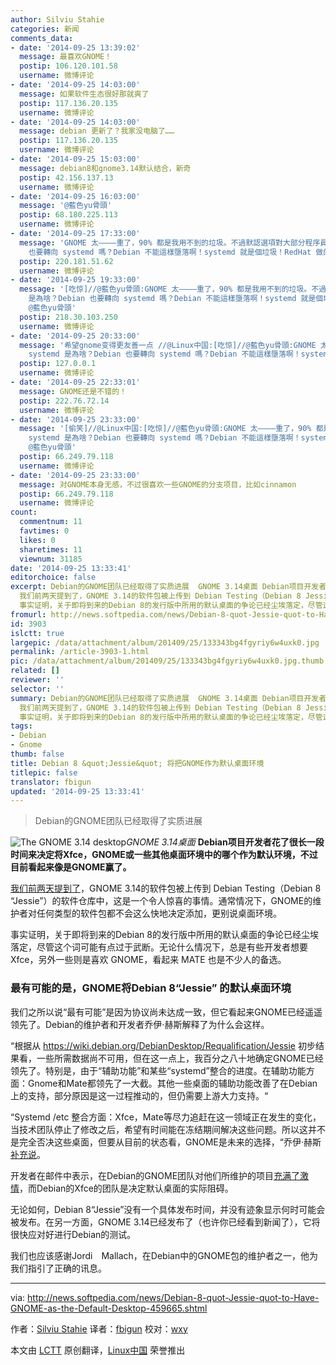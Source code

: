```yaml
---
author: Silviu Stahie
categories: 新闻
comments_data:
- date: '2014-09-25 13:39:02'
  message: 最喜欢GNOME！
  postip: 106.120.101.58
  username: 微博评论
- date: '2014-09-25 14:03:00'
  message: 如果软件生态很好那就爽了
  postip: 117.136.20.135
  username: 微博评论
- date: '2014-09-25 14:03:00'
  message: debian 更新了？我家没电脑了……
  postip: 117.136.20.135
  username: 微博评论
- date: '2014-09-25 15:03:00'
  message: debian8和gnome3.14默认结合，新奇
  postip: 42.156.137.13
  username: 微博评论
- date: '2014-09-25 16:03:00'
  message: '@藍色yu骨頭'
  postip: 68.180.225.113
  username: 微博评论
- date: '2014-09-25 17:33:00'
  message: 'GNOME 太————重了，90% 都是我用不到的垃圾。不過默認選項對大部分程序員沒什麼意義吧。裡面提到 systemd 是為啥？Debian
    也要轉向 systemd 嗎？Debian 不能這樣墮落啊！systemd 就是個垃圾！RedHat 做的東西大部分都是垃圾！//@单弘昊: @藍色yu骨頭'
  postip: 220.181.51.62
  username: 微博评论
- date: '2014-09-25 19:33:00'
  message: '[吃惊]//@藍色yu骨頭:GNOME 太————重了，90% 都是我用不到的垃圾。不過默認選項對大部分程序員沒什麼意義吧。裡面提到 systemd
    是為啥？Debian 也要轉向 systemd 嗎？Debian 不能這樣墮落啊！systemd 就是個垃圾！RedHat 做的東西大部分都是垃圾！//@单弘昊:
    @藍色yu骨頭'
  postip: 218.30.103.250
  username: 微博评论
- date: '2014-09-25 20:33:00'
  message: '希望gnome变得更友善一点 //@Linux中国:[吃惊]//@藍色yu骨頭:GNOME 太————重了，90% 都是我用不到的垃圾。不過默認選項對大部分程序員沒什麼意義吧。裡面提到
    systemd 是為啥？Debian 也要轉向 systemd 嗎？Debian 不能這樣墮落啊！systemd 就是個垃圾！RedHat 做的東西大部分都是垃圾！//@单弘昊:'
  postip: 127.0.0.1
  username: 微博评论
- date: '2014-09-25 22:33:01'
  message: GNOME还是不错的！
  postip: 222.76.72.14
  username: 微博评论
- date: '2014-09-25 23:33:00'
  message: '[偷笑]//@Linux中国:[吃惊]//@藍色yu骨頭:GNOME 太————重了，90% 都是我用不到的垃圾。不過默認選項對大部分程序員沒什麼意義吧。裡面提到
    systemd 是為啥？Debian 也要轉向 systemd 嗎？Debian 不能這樣墮落啊！systemd 就是個垃圾！RedHat 做的東西大部分都是垃圾！//@单弘昊:
    @藍色yu骨頭'
  postip: 66.249.79.118
  username: 微博评论
- date: '2014-09-25 23:33:00'
  message: 对GNOME本身无感，不过很喜欢一些GNOME的分支项目，比如cinnamon
  postip: 66.249.79.118
  username: 微博评论
count:
  commentnum: 11
  favtimes: 0
  likes: 0
  sharetimes: 11
  viewnum: 31185
date: '2014-09-25 13:33:41'
editorchoice: false
excerpt: Debian的GNOME团队已经取得了实质进展  GNOME 3.14桌面 Debian项目开发者花了很长一段时间来决定将Xfce，GNOME或一些其他桌面环境中的哪个作为默认环境，不过目前看起来像是GNOME赢了。
  我们前两天提到了，GNOME 3.14的软件包被上传到 Debian Testing（Debian 8 Jessie）的软件仓库中，这是一个令人惊喜的事情。通常情况下，GNOME的维护者对任何类型的软件包都不会这么快地决定添加，更别说桌面环境。
  事实证明，关于即将到来的Debian 8的发行版中所用的默认桌面的争论已经尘埃落定，尽管这个词可能有点过于武断。无论什么情况下，总是有
fromurl: http://news.softpedia.com/news/Debian-8-quot-Jessie-quot-to-Have-GNOME-as-the-Default-Desktop-459665.shtml
id: 3903
islctt: true
largepic: /data/attachment/album/201409/25/133343bg4fgyriy6w4uxk0.jpg
permalink: /article-3903-1.html
pic: /data/attachment/album/201409/25/133343bg4fgyriy6w4uxk0.jpg.thumb.jpg
related: []
reviewer: ''
selector: ''
summary: Debian的GNOME团队已经取得了实质进展  GNOME 3.14桌面 Debian项目开发者花了很长一段时间来决定将Xfce，GNOME或一些其他桌面环境中的哪个作为默认环境，不过目前看起来像是GNOME赢了。
  我们前两天提到了，GNOME 3.14的软件包被上传到 Debian Testing（Debian 8 Jessie）的软件仓库中，这是一个令人惊喜的事情。通常情况下，GNOME的维护者对任何类型的软件包都不会这么快地决定添加，更别说桌面环境。
  事实证明，关于即将到来的Debian 8的发行版中所用的默认桌面的争论已经尘埃落定，尽管这个词可能有点过于武断。无论什么情况下，总是有
tags:
- Debian
- Gnome
thumb: false
title: Debian 8 &quot;Jessie&quot; 将把GNOME作为默认桌面环境
titlepic: false
translator: fbigun
updated: '2014-09-25 13:33:41'
---
```



> 
> Debian的GNOME团队已经取得了实质进展
> 
> 
> 


![The GNOME 3.14 desktop](/data/attachment/album/201409/25/133343bg4fgyriy6w4uxk0.jpg)*GNOME 3.14桌面*
**Debian项目开发者花了很长一段时间来决定将Xfce，GNOME或一些其他桌面环境中的哪个作为默认环境，不过目前看起来像是GNOME赢了。**


[我们前两天提到了](http://news.softpedia.com/news/Debian-8-quot-Jessie-quot-to-Get-GNOME-3-14-459470.shtml)，GNOME 3.14的软件包被上传到 Debian Testing（Debian 8 “Jessie”）的软件仓库中，这是一个令人惊喜的事情。通常情况下，GNOME的维护者对任何类型的软件包都不会这么快地决定添加，更别说桌面环境。


事实证明，关于即将到来的Debian 8的发行版中所用的默认桌面的争论已经尘埃落定，尽管这个词可能有点过于武断。无论什么情况下，总是有些开发者想要Xfce，另外一些则是喜欢 GNOME，看起来 MATE 也是不少人的备选。


### 最有可能的是，GNOME将Debian 8“Jessie” 的默认桌面环境


我们之所以说“最有可能”是因为协议尚未达成一致，但它看起来GNOME已经遥遥领先了。Debian的维护者和开发者乔伊·赫斯解释了为什么会这样。


“根据从 <https://wiki.debian.org/DebianDesktop/Requalification/Jessie> 初步结果看，一些所需数据尚不可用，但在这一点上，我百分之八十地确定GNOME已经领先了。特别是，由于“辅助功能”和某些“systemd”整合的进度。在辅助功能方面：Gnome和Mate都领先了一大截。其他一些桌面的辅助功能改善了在Debian上的支持，部分原因是这一过程推动的，但仍需要上游大力支持。“


“Systemd /etc 整合方面：Xfce，Mate等尽力追赶在这一领域正在发生的变化，当技术团队停止了修改之后，希望有时间能在冻结期间解决这些问题。所以这并不是完全否决这些桌面，但要从目前的状态看，GNOME是未来的选择，“乔伊·赫斯[补充说](http://anonscm.debian.org/cgit/tasksel/tasksel.git/commit/?id=dce99f5f8d84e4c885e6beb4cc1bb5bb1d9ee6d7)。


开发者在邮件中表示，在Debian的GNOME团队对他们所维护的项目[充满了激情](http://news.softpedia.com/news/Debian-Maintainer-Says-that-Xfce-on-Debian-Will-Not-Meet-Quality-Standards-GNOME-Is-Needed-454962.shtml)，而Debian的Xfce的团队是决定默认桌面的实际阻碍。


无论如何，Debian 8“Jessie”没有一个具体发布时间，并没有迹象显示何时可能会被发布。在另一方面，GNOME 3.14已经发布了（也许你已经看到新闻了），它将很快应对好进行Debian的测试。


我们也应该感谢Jordi　Mallach，在Debian中的GNOME包的维护者之一，他为我们指引了正确的讯息。




---


via: <http://news.softpedia.com/news/Debian-8-quot-Jessie-quot-to-Have-GNOME-as-the-Default-Desktop-459665.shtml>


作者：[Silviu Stahie](http://news.softpedia.com/editors/browse/silviu-stahie) 译者：[fbigun](https://github.com/fbigun) 校对：[wxy](https://github.com/wxy)


本文由 [LCTT](https://github.com/LCTT/TranslateProject) 原创翻译，[Linux中国](http://linux.cn/) 荣誉推出